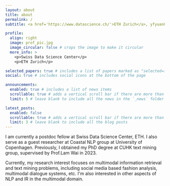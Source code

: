 ```yaml
---
layout: about
title: about
permalink: /
subtitle: <a href='https://www.datascience.ch/'>ETH Zurich</a>, yfyuan01@gmail.com

profile:
  align: right
  image: prof_pic.jpg
  image_circular: false # crops the image to make it circular
  more_info: >
    <p>Swiss Data Science Center</p>
    <p>ETH Zurich</p>

selected_papers: true # includes a list of papers marked as "selected={true}"
social: true # includes social icons at the bottom of the page

announcements:
  enabled: true # includes a list of news items
  scrollable: true # adds a vertical scroll bar if there are more than 3 news items
  limit: 5 # leave blank to include all the news in the `_news` folder

latest_posts:
  enabled: false
  scrollable: true # adds a vertical scroll bar if there are more than 3 new posts items
  limit: 3 # leave blank to include all the blog posts
---
```


I am currently a postdoc fellow at Swiss Data Science Center, ETH. I also serve as a guest researcher at Coastal NLP group at University of Copenhagen. Previously, I obtained my PhD degree at CUHK text mining group, supervised by Prof.Lam Wai in 2023.  

Currently, my research interest focuses on multimodal information retrieval and text mining problems, including social media based fashion analysis, multimodal dialogue systems, etc. I'm also interested in other aspects of NLP and IR in the multimodal domain.





